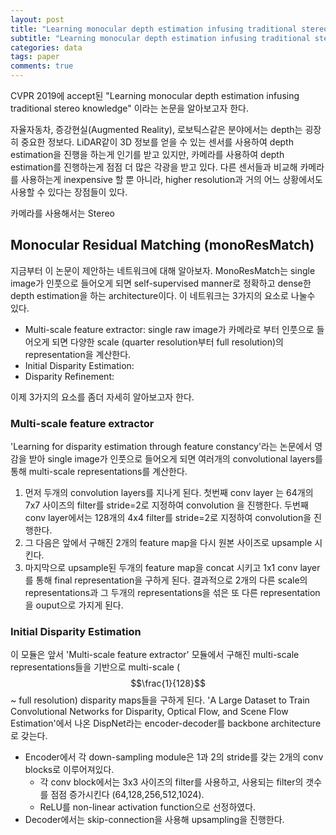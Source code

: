 ```yaml
---
layout: post
title: "Learning monocular depth estimation infusing traditional stereo knowledge"
subtitle: "Learning monocular depth estimation infusing traditional stereo knowledge"
categories: data
tags: paper
comments: true
---
```


CVPR 2019에 accept된 "Learning monocular depth estimation infusing traditional stereo knowledge" 이라는 논문을 알아보고자 한다. 

자율자동차, 증강현실(Augmented Reality), 로보틱스같은 분야에서는 depth는 굉장히 중요한 정보다. 
LiDAR같이 3D 정보를 얻을 수 있는 센서를 사용하여 depth estimation을 진행을 하는게 인기를 받고 있지만, 카메라를 사용하여 depth estimation를 진행하는게 
점점 더 많은 각광을 받고 있다. 다른 센서들과 비교해 카메라를 사용하는게 inexpensive 할 뿐 아니라, higher resolution과 거의 어느 상황에서도 사용할 수 있다는
장점들이 있다. 

카메라를 사용해서는 Stereo

## Monocular Residual Matching (monoResMatch)
지금부터 이 논문이 제안하는 네트워크에 대해 알아보자. MonoResMatch는 single image가 인풋으로 들어오게 되면 self-supervised manner로 정확하고 dense한 depth estimation을 하는 architecture이다. 이 네트워크는 3가지의 요소로 나눌수 있다. 
- Multi-scale feature extractor: single raw image가 카메라로 부터 인풋으로 들어오게 되면 다양한 scale (quarter resolution부터 full resolution)의 representation을
계산한다. 
- Initial Disparity Estimation: 
- Disparity Refinement:

이제 3가지의 요소를 좀더 자세히 알아보고자 한다.

### Multi-scale feature extractor
'Learning for disparity estimation through feature constancy'라는 논문에서 영감을 받아 single image가 인풋으로 들어오게 되면 여러개의 convolutional layers를 통해 multi-scale representations를 계산한다.
  1. 먼저 두개의 convolution layers를 지나게 된다. 첫번째 conv layer 는 64개의 7x7 사이즈의 filter를 stride=2로 지정하여 convolution 을 진행한다. 
  두번째 conv layer에서는 128개의 4x4 filter를 stride=2로 지정하여 convolution을 진행한다. 
  2. 그 다음은 앞에서 구해진 2개의 feature map을 다시 원본 사이즈로 upsample 시킨다.
  3. 마지막으로 upsample된 두개의 feature map을 concat 시키고 1x1 conv layer를 통해 final representation을 구하게 된다. 
결과적으로 2개의 다른 scale의 representations과 그 두개의 representations을 섞은 또 다른 representation을 ouput으로 가지게 된다.
  
### Initial Disparity Estimation
이 모듈은 앞서 'Multi-scale feature extractor' 모듈에서 구해진 multi-scale representations들을 기반으로 multi-scale ($$\frac{1}{128}$$ ~ full resolution) disparity maps들을 구하게 된다. 'A Large Dataset to Train Convolutional Networks for Disparity, Optical Flow, and Scene Flow Estimation'에서 나온 DispNet라는 encoder-decoder를 backbone architecture로 갖는다.
- Encoder에서 각 down-sampling module은 1과 2의 stride를 갖는 2개의 conv blocks로 이루어져있다. 
  - 각 conv block에서는 3x3 사이즈의 filter를 사용하고, 사용되는 filter의 갯수를 점점 증가시킨다 (64,128,256,512,1024).
  - ReLU를 non-linear activation function으로 선정하였다. 
- Decoder에서는 skip-connection을 사용해 upsampling을 진행한다. 




